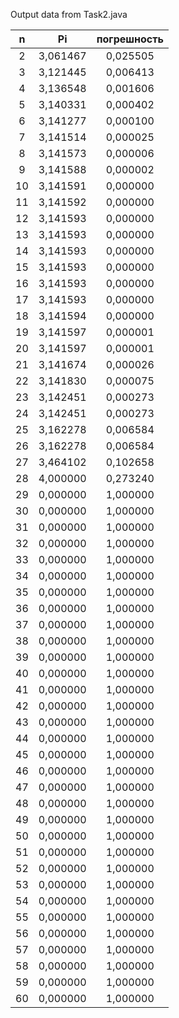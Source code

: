 Output data from Task2.java

|  n  |    Pi    |погрешность|
|:---:|:--------:|:---------:|
| 2|3,061467|0,025505|
| 3|3,121445|0,006413|
| 4|3,136548|0,001606|
| 5|3,140331|0,000402|
| 6|3,141277|0,000100|
| 7|3,141514|0,000025|
| 8|3,141573|0,000006|
| 9|3,141588|0,000002|
|10|3,141591|0,000000|
|11|3,141592|0,000000|
|12|3,141593|0,000000|
|13|3,141593|0,000000|
|14|3,141593|0,000000|
|15|3,141593|0,000000|
|16|3,141593|0,000000|
|17|3,141593|0,000000|
|18|3,141594|0,000000|
|19|3,141597|0,000001|
|20|3,141597|0,000001|
|21|3,141674|0,000026|
|22|3,141830|0,000075|
|23|3,142451|0,000273|
|24|3,142451|0,000273|
|25|3,162278|0,006584|
|26|3,162278|0,006584|
|27|3,464102|0,102658|
|28|4,000000|0,273240|
|29|0,000000|1,000000|
|30|0,000000|1,000000|
|31|0,000000|1,000000|
|32|0,000000|1,000000|
|33|0,000000|1,000000|
|34|0,000000|1,000000|
|35|0,000000|1,000000|
|36|0,000000|1,000000|
|37|0,000000|1,000000|
|38|0,000000|1,000000|
|39|0,000000|1,000000|
|40|0,000000|1,000000|
|41|0,000000|1,000000|
|42|0,000000|1,000000|
|43|0,000000|1,000000|
|44|0,000000|1,000000|
|45|0,000000|1,000000|
|46|0,000000|1,000000|
|47|0,000000|1,000000|
|48|0,000000|1,000000|
|49|0,000000|1,000000|
|50|0,000000|1,000000|
|51|0,000000|1,000000|
|52|0,000000|1,000000|
|53|0,000000|1,000000|
|54|0,000000|1,000000|
|55|0,000000|1,000000|
|56|0,000000|1,000000|
|57|0,000000|1,000000|
|58|0,000000|1,000000|
|59|0,000000|1,000000|
|60|0,000000|1,000000|